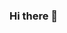 ### Hi there 👋

<!--
**iamcongvu/iamcongvu** is a ✨ _special_ ✨ repository because its `README.md` (this file) appears on your GitHub profile.

Here are some ideas to get you started:

- 🌱 I’m currently learning C#
- 💬 Ask me about C# or any related stuff
- 📫 How to reach me: [Facebook](https://www.facebook.com/vuthanh.cong.7524/)
- 😄 Pronouns: He/His
- ⚡ Fun fact: I like listening to ghost stories 
-->
